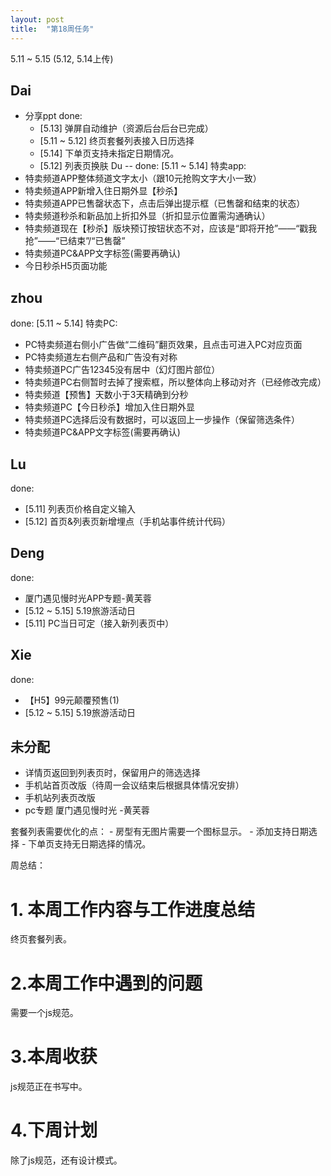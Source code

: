 ```yaml
---
layout: post
title:  "第18周任务"
---
```

5.11 ~ 5.15 (5.12, 5.14上传)

Dai
---
  - 分享ppt
  done:
    - [5.13] 弹屏自动维护（资源后台后台已完成）
    - [5.11 ~ 5.12] 终页套餐列表接入日历选择
    - [5.14] 下单页支持未指定日期情况。
    - [5.12] 列表页换肤
Du
--
  done:
  [5.11 ~ 5.14] 特卖app:
  - 特卖频道APP整体频道文字太小（跟10元抢购文字大小一致）
  - 特卖频道APP新增入住日期外显【秒杀】
  - 特卖频道APP已售罄状态下，点击后弹出提示框（已售罄和结束的状态）
  - 特卖频道秒杀和新品加上折扣外显（折扣显示位置需沟通确认）
  - 特卖频道现在【秒杀】版块预订按钮状态不对，应该是“即将开抢”——“戳我抢”——“已结束”/“已售罄”
  - 特卖频道PC&APP文字标签(需要再确认)
  - 今日秒杀H5页面功能

zhou
----
  done:
  [5.11 ~ 5.14] 特卖PC:
  - PC特卖频道右侧小广告做“二维码”翻页效果，且点击可进入PC对应页面
  - PC特卖频道左右侧产品和广告没有对称
  - 特卖频道PC广告12345没有居中（幻灯图片部位）
  - 特卖频道PC右侧暂时去掉了搜索框，所以整体向上移动对齐（已经修改完成）
  - 特卖频道【预售】天数小于3天精确到分秒
  - 特卖频道PC【今日秒杀】增加入住日期外显
  - 特卖频道PC选择后没有数据时，可以返回上一步操作（保留筛选条件）
  - 特卖频道PC&APP文字标签(需要再确认)

Lu
--
  done:
  - [5.11] 列表页价格自定义输入
  - [5.12] 首页&列表页新增埋点（手机站事件统计代码）


Deng
----
  done:
  - 厦门遇见慢时光APP专题-黄芙蓉
  - [5.12 ~ 5.15] 5.19旅游活动日
  - [5.11] PC当日可定（接入新列表页中）


Xie
---
  done:
  - 【H5】99元颠覆预售(1)
  - [5.12 ~ 5.15] 5.19旅游活动日

未分配
------
  - 详情页返回到列表页时，保留用户的筛选选择
  - 手机站首页改版（待周一会议结束后根据具体情况安排）
  - 手机站列表页改版
  - pc专题 厦门遇见慢时光 -黄芙蓉


  套餐列表需要优化的点：
    - 房型有无图片需要一个图标显示。
    - 添加支持日期选择
    - 下单页支持无日期选择的情况。


周总结：

# 1. 本周工作内容与工作进度总结

终页套餐列表。

# 2.本周工作中遇到的问题

需要一个js规范。

# 3.本周收获

js规范正在书写中。

# 4.下周计划

除了js规范，还有设计模式。
